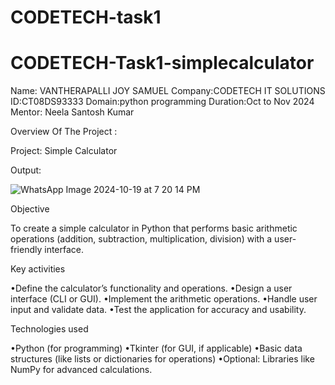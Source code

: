 # CODETECH-task1
# CODETECH-Task1-simplecalculator

Name: VANTHERAPALLI JOY SAMUEL 
Company:CODETECH IT SOLUTIONS 
ID:CT08DS93333
Domain:python programming 
Duration:Oct to Nov 2024
Mentor: Neela Santosh Kumar

Overview Of The Project :

Project: Simple Calculator 

Output:

![WhatsApp Image 2024-10-19 at 7 20 14 PM](https://github.com/user-attachments/assets/f1f71256-660c-4c53-9572-d03864599f0d)


Objective 

To create a simple calculator in Python that performs basic arithmetic operations (addition, subtraction, multiplication, division) with a user-friendly interface.

Key activities 

•Define the calculator’s functionality and operations.
•Design a user interface (CLI or GUI).
•Implement the arithmetic operations.
•Handle user input and validate data.
•Test the application for accuracy and usability.

Technologies used

•Python (for programming)
•Tkinter (for GUI, if applicable)
•Basic data structures (like lists or dictionaries for operations)
•Optional: Libraries like NumPy for advanced calculations.
